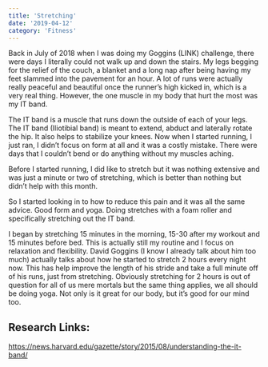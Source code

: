 ```yaml
---
title: 'Stretching'
date: '2019-04-12'
category: 'Fitness'
---
```


Back in July of 2018 when I was doing my Goggins (LINK) challenge, there were days I literally could not walk up and down the stairs. My legs begging for the relief of the couch, a blanket and a long nap after being having my feet slammed into the pavement for an hour. A lot of runs were actually really peaceful and beautiful once the runner’s high kicked in, which is a very real thing. However, the one muscle in my body that hurt the most was my IT band. 

The IT band is a muscle that runs down the outside of each of your legs. The IT band (Iliotibial band) is meant to extend, abduct and laterally rotate the hip. It also helps to stabilize your knees. Now when I started running, I just ran, I didn’t focus on form at all and it was a costly mistake. There were days that I couldn’t bend or do anything without my muscles aching. 

Before I started running, I did like to stretch but it was nothing extensive and was just a minute or two of stretching, which is better than nothing but didn’t help with this month. 

So I started looking in to how to reduce this pain and it was all the same advice. Good form and yoga. Doing stretches with a foam roller and specifically stretching out the IT band. 

I began by stretching 15 minutes in the morning, 15-30 after my workout and 15 minutes before bed. This is actually still my routine and I focus on relaxation and flexibility. David Goggins (I know I already talk about him too much) actually talks about how he started to stretch 2 hours every night now. This has help improve the length of his stride and take a full minute off of his runs, just from stretching. Obviously stretching for 2 hours is out of question for all of us mere mortals but the same thing applies, we all should be doing yoga. Not only is it great for our body, but it’s good for our mind too. 

## Research Links:

https://news.harvard.edu/gazette/story/2015/08/understanding-the-it-band/